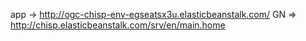 app -> http://ogc-chisp-env-egseatsx3u.elasticbeanstalk.com/
GN => http://chisp.elasticbeanstalk.com/srv/en/main.home
